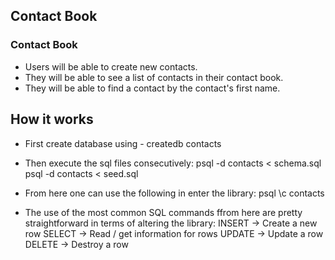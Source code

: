 ## Contact Book

### Contact Book
 - Users will be able to create new contacts. 
 - They will be able to see a list of contacts in their contact book. 
 - They will be able to find a contact by the contact's first name.

 ## How it works
 - First create database using - createdb contacts
 - Then execute the sql files consecutively:
    psql -d contacts < schema.sql
    psql -d contacts < seed.sql 

 - From here one can use the following in enter the library:
  psql
  \c contacts

 - The use of the most common SQL commands ffrom here are pretty straightforward in terms of altering the library:
   INSERT -> Create a new row
   SELECT -> Read / get information for rows
   UPDATE -> Update a row
   DELETE -> Destroy a row
    


